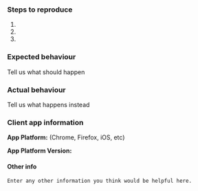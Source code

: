 <!--
Thanks for reporting a bug for xBrowserSync!

This is the bug tracker for the xBrowserSync client apps. If you are running an xBrowserSync service and need to report a bug for it, please do so at https://github.com/xBrowserSync/API/issues/.

Alternatively, if you are a user and need to report an issue with a particular xBrowserSync service, please go to https://www.xbrowsersync.org/contact/.

Otherwise, to make it possible for us to help you please fill out the information below:
--> 

### Steps to reproduce
1.
2.
3.

### Expected behaviour
Tell us what should happen

### Actual behaviour
Tell us what happens instead

### Client app information
**App Platform:** (Chrome, Firefox, iOS, etc) 

**App Platform Version:** 

#### Other info
```
Enter any other information you think would be helpful here.
```